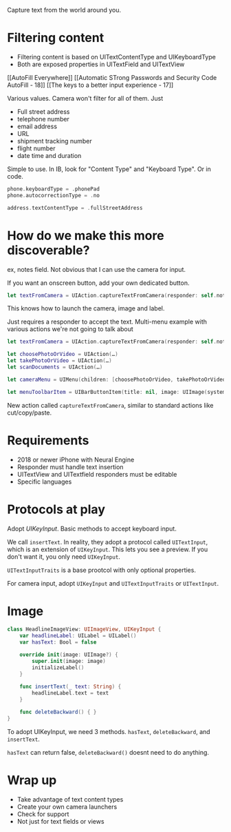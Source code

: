 Capture text from the world around you.

# Filtering content
* Filtering content is based on UITextContentType and UIKeyboardType
* Both are exposed properties in UITextField and UITextView

[[AutoFill Everywhere]]
[[Automatic STrong Passwords and Security Code AutoFill - 18]]
[[The keys to a better input experience - 17]]

Various values.  Camera won't filter for all of them.  Just

* Full street address
* telephone number
* email address
* URL
* shipment tracking number
* flight number
* date time and duration

Simple to use.  In IB, look for "Content Type" and "Keyboard Type".  Or in code.

```swift
phone.keyboardType = .phonePad
phone.autocorrectionType = .no

address.textContentType = .fullStreetAddress
```

# How do we make this more discoverable?

ex, notes field.  Not obvious that I can use the camera for input.  

If you want an onscreen button, add your own dedicated button.

```swift
let textFromCamera = UIAction.captureTextFromCamera(responder: self.notes, identifier: nil)
```

This knows how to launch the camera, image and label.  

Just requires a responder to accept the text.  Multi-menu example with various actions we're not going to talk about

```swift
let textFromCamera = UIAction.captureTextFromCamera(responder: self.notes, identifier: nil)

let choosePhotoOrVideo = UIAction(…)
let takePhotoOrVideo = UIAction(…)
let scanDocuments = UIAction(…)

let cameraMenu = UIMenu(children: [choosePhotoOrVideo, takePhotoOrVideo, scanDocuments, textFromCamera])

let menuToolbarItem = UIBarButtonItem(title: nil, image: UIImage(systemName: "camera.badge.ellipsis"), primaryAction: nil, menu: cameraMenu)
```

New action called `captureTextFromCamera`, similar to standard actions like cut/copy/paste.  

# Requirements
* 2018 or newer iPhone with Neural Engine
* Responder must handle text insertion
* UITextView and UITextfield responders must be editable
* Specific languages

# Protocols at play
Adopt *UIKeyInput*.  Basic methods to accept keyboard input.

We call `insertText`.  In reality, they adopt a protocol called `UITextInput`, which is an extension of `UIKeyInput`.  This lets you see a preview.  If you don't want it, you only need `UIKeyInput`.

`UITextInputTraits` is a base prootcol with only optional properties.  

For camera input, adopt `UIKeyInput` and `UITextInputTraits` or `UITextInput`.

# Image

```swift
class HeadlineImageView: UIImageView, UIKeyInput {
    var headlineLabel: UILabel = UILabel()
    var hasText: Bool = false

    override init(image: UIImage?) {
        super.init(image: image)
        initializeLabel()
    }
    
    func insertText(_ text: String) {
        headlineLabel.text = text
    }

    func deleteBackward() { }
}
```

To adopt UIKeyInput, we need 3 methods.  `hasText`, `deleteBackward`, and `insertText`.

`hasText` can return false, `deleteBackward()` doesnt need to do anything. 

# Wrap up
* Take advantage of text content types
* Create your own camera launchers
* Check for support
* Not just for text fields or views




